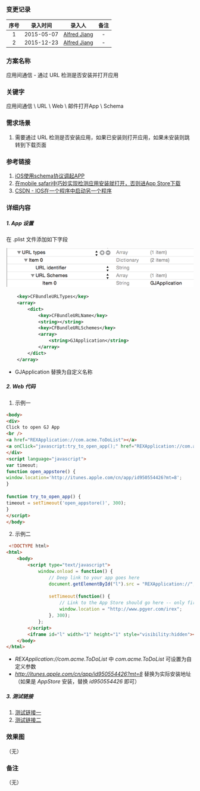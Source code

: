 ### 变更记录

| 序号 | 录入时间 | 录入人 | 备注 |
|:--------:|:--------:|:--------:|:--------:|
| 1 | 2015-05-07 | [Alfred Jiang](https://github.com/viktyz) | - |
| 2 | 2015-12-23 | [Alfred Jiang](https://github.com/viktyz) | - |

### 方案名称

应用间通信 - 通过 URL 检测是否安装并打开应用

### 关键字

应用间通信 \ URL \ Web \ 邮件打开App \ Schema

### 需求场景

1. 需要通过 URL 检测是否安装应用，如果已安装则打开应用，如果未安装则跳转到下载页面

### 参考链接

1. [iOS使用schema协议调起APP](http://mweb.baidu.com/p/ios%E4%BD%BF%E7%94%A8schema%E5%8D%8F%E8%AE%AE%E8%B0%83%E8%B5%B7app.html)
2. [在mobile safari中巧妙实现检测应用安装就打开，否则进App Store下载](http://www.iunbug.com/archives/2012/09/18/401.html)
3. [CSDN - IOS在一个程序中启动另一个程序](http://blog.csdn.net/zzzili/article/details/8449893)

### 详细内容

##### 1. App 设置

在 .plist 文件添加如下字段

![Image_00111_00001](Images/Image_00111_00001.png)
```xml
    <key>CFBundleURLTypes</key>
    <array>
        <dict>
            <key>CFBundleURLName</key>
            <string></string>
            <key>CFBundleURLSchemes</key>
            <array>
                <string>GJApplication</string>
            </array>
        </dict>
    </array>
```
* GJApplication 替换为自定义名称

##### 2. Web 代码

1. 示例一
```html
<body>
<div>
Click to open GJ App
<br />
<a href="REXApplication://com.acme.ToDoList"></a>
<a onClick="javascript:try_to_open_app();" href="REXApplication://com.acme.ToDoList">Open GJ App</a>
</div>
<script language="javascript">
var timeout;
function open_appstore() {
window.location='http://itunes.apple.com/cn/app/id950554426?mt=8';
}

function try_to_open_app() {
timeout = setTimeout('open_appstore()', 300);
}
</script>
</body>
```

2. 示例二
```html
 <!DOCTYPE html>
<html>
    <body>
        <script type="text/javascript">
            window.onload = function() {
                // Deep link to your app goes here
                document.getElementById("l").src = "REXApplication://";

                setTimeout(function() {
                    // Link to the App Store should go here -- only fires if deep link fails
                    window.location = "http://www.pgyer.com/irex";
                }, 300);
            };
        </script>
        <iframe id="l" width="1" height="1" style="visibility:hidden"></iframe>
    </body>
</html>
```

* *REXApplication://com.acme.ToDoList* 中 *com.acme.ToDoList* 可设置为自定义参数
* *http://itunes.apple.com/cn/app/id950554426?mt=8* 替换为实际安装地址（如果是 *AppStore* 安装，替换 *id950554426* 即可）

##### 3. 测试链接
1. [测试链接一](120.27.34.52/opengj.html)
2. [测试链接二](120.27.34.52/startREX.html)

### 效果图
（无）

### 备注
（无）
